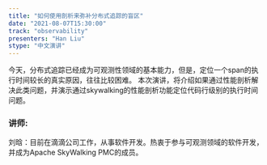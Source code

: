 ```yaml
---
title: "如何使用剖析来弥补分布式追踪的盲区"
date: "2021-08-07T15:30:00" 
track: "observability"
presenters: "Han Liu"
stype: "中文演讲"
---
```

今天，分布式追踪已经成为可观测性领域的基本能力，但是，定位一个span的执行时间较长的真实原因，往往比较困难。
本次演讲，将介绍如果通过性能剖析解决此类问题，并演示通过skywalking的性能剖析功能定位代码行级别的执行时间问题。
 ### 讲师: 
 刘晗：目前在滴滴公司工作，从事软件开发。热衷于参与可观测领域的软件开发，并成为Apache SkyWalking PMC的成员。
